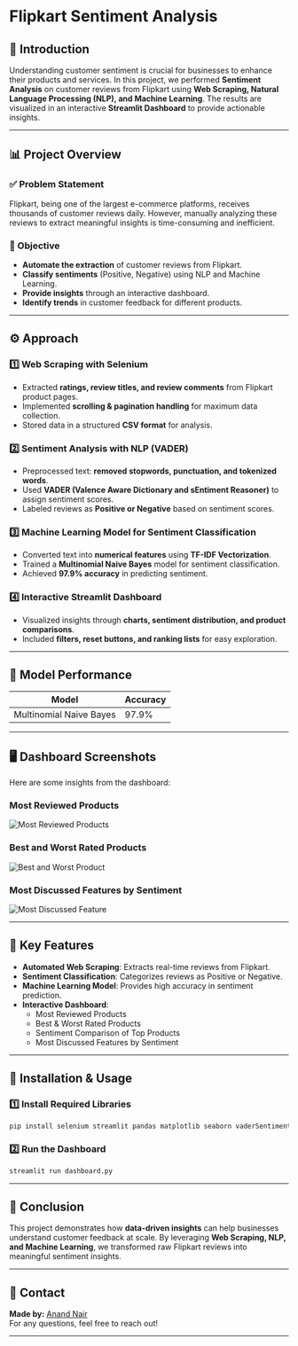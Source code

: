 # Flipkart Sentiment Analysis

## 📌 Introduction

Understanding customer sentiment is crucial for businesses to enhance their products and services. In this project, we performed **Sentiment Analysis** on customer reviews from Flipkart using **Web Scraping, Natural Language Processing (NLP), and Machine Learning**. The results are visualized in an interactive **Streamlit Dashboard** to provide actionable insights.

---

## 📊 Project Overview

### ✅ Problem Statement
Flipkart, being one of the largest e-commerce platforms, receives thousands of customer reviews daily. However, manually analyzing these reviews to extract meaningful insights is time-consuming and inefficient.

### 🎯 Objective
- **Automate the extraction** of customer reviews from Flipkart.
- **Classify sentiments** (Positive, Negative) using NLP and Machine Learning.
- **Provide insights** through an interactive dashboard.
- **Identify trends** in customer feedback for different products.

---

## ⚙️ Approach

### **1️⃣ Web Scraping with Selenium**
- Extracted **ratings, review titles, and review comments** from Flipkart product pages.
- Implemented **scrolling & pagination handling** for maximum data collection.
- Stored data in a structured **CSV format** for analysis.

### **2️⃣ Sentiment Analysis with NLP (VADER)**
- Preprocessed text: **removed stopwords, punctuation, and tokenized words**.
- Used **VADER (Valence Aware Dictionary and sEntiment Reasoner)** to assign sentiment scores.
- Labeled reviews as **Positive or Negative** based on sentiment scores.

### **3️⃣ Machine Learning Model for Sentiment Classification**
- Converted text into **numerical features** using **TF-IDF Vectorization**.
- Trained a **Multinomial Naive Bayes** model for sentiment classification.
- Achieved **97.9% accuracy** in predicting sentiment.

### **4️⃣ Interactive Streamlit Dashboard**
- Visualized insights through **charts, sentiment distribution, and product comparisons**.
- Included **filters, reset buttons, and ranking lists** for easy exploration.

---

## 🎯 Model Performance
| Model                 | Accuracy  |
|----------------------|-----------|
| Multinomial Naive Bayes | 97.9%       |

---

## 🖥️ Dashboard Screenshots
Here are some insights from the dashboard:

### **Most Reviewed Products**
![Most Reviewed Products](Screenshot/most_reviewed.png)

### **Best and Worst Rated Products**
![Best and Worst Product](Screenshot/best_worst.png)

### **Most Discussed Features by Sentiment**
![Most Discussed Feature](Screenshot/most_discussed_feature.png)

---

## 🚀 Key Features
- **Automated Web Scraping**: Extracts real-time reviews from Flipkart.
- **Sentiment Classification**: Categorizes reviews as Positive or Negative.
- **Machine Learning Model**: Provides high accuracy in sentiment prediction.
- **Interactive Dashboard**:
  - Most Reviewed Products
  - Best & Worst Rated Products
  - Sentiment Comparison of Top Products
  - Most Discussed Features by Sentiment

---

## 🔧 Installation & Usage

### **1️⃣ Install Required Libraries**
```bash
pip install selenium streamlit pandas matplotlib seaborn vaderSentiment scikit-learn
```

### **2️⃣ Run the Dashboard**
```bash
streamlit run dashboard.py
```

---

## 📢 Conclusion
This project demonstrates how **data-driven insights** can help businesses understand customer feedback at scale. By leveraging **Web Scraping, NLP, and Machine Learning**, we transformed raw Flipkart reviews into meaningful sentiment insights.

---

## 📩 Contact
**Made by:** [Anand Nair](https://www.linkedin.com/in/anandnair99/)  
For any questions, feel free to reach out!

---

